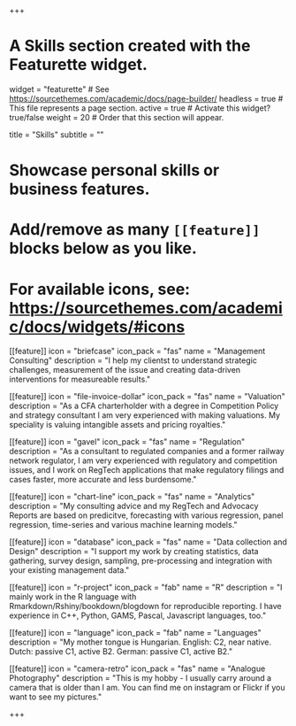 +++
# A Skills section created with the Featurette widget.
widget = "featurette"  # See https://sourcethemes.com/academic/docs/page-builder/
headless = true  # This file represents a page section.
active = true  # Activate this widget? true/false
weight = 20  # Order that this section will appear.

title = "Skills"
subtitle = ""

# Showcase personal skills or business features.
# 
# Add/remove as many `[[feature]]` blocks below as you like.
# 
# For available icons, see: https://sourcethemes.com/academic/docs/widgets/#icons

[[feature]]
  icon = "briefcase"
  icon_pack = "fas"
  name = "Management Consulting"
  description = "I help my clientst to understand strategic challenges, measurement of the issue and creating data-driven interventions for measureable results."  
  
[[feature]]
  icon = "file-invoice-dollar"
  icon_pack = "fas"
  name = "Valuation"
  description = "As a CFA charterholder with a degree in Competition Policy and strategy consultant I am very experienced with making valuations. My speciality is valuing intangible assets and pricing royalties."

[[feature]]
  icon = "gavel"
  icon_pack = "fas"
  name = "Regulation"
  description = "As a consultant to regulated companies and a former railway network regulator, I am very experienced with regulatory and competition issues, and I work on RegTech applications that make regulatory filings and cases faster, more accurate and less burdensome."

  
[[feature]]
  icon = "chart-line"
  icon_pack = "fas"
  name = "Analytics"
  description = "My consulting advice and my RegTech and Advocacy Reports are based on predicitve, forecasting with various regression, panel regression, time-series and various machine learning models."
  

[[feature]]
  icon = "database"
  icon_pack = "fas"
  name = "Data collection and Design"
  description = "I support my work by creating statistics, data gathering, survey design, sampling, pre-processing and integration with your existing management data."
  
[[feature]]
  icon = "r-project"
  icon_pack = "fab"
  name = "R"
  description = "I mainly work in the R language with Rmarkdown/Rshiny/bookdown/blogdown for reproducible reporting. I have experience in C++, Python, GAMS, Pascal, Javascript languages, too."
  
[[feature]]
  icon = "language"
  icon_pack = "fab"
  name = "Languages"
  description = "My mother tongue is Hungarian. English: C2, near native.  Dutch: passive C1, active B2. German: passive C1, active B2."
 
  
[[feature]]
  icon = "camera-retro"
  icon_pack = "fas"
  name = "Analogue Photography"
  description = "This is my hobby  - I usually carry around a camera that is older than I am. You can find me on instagram or Flickr if you want to see my pictures."

+++
